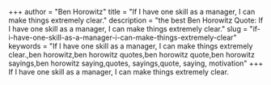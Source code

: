 +++
author = "Ben Horowitz"
title = "If I have one skill as a manager, I can make things extremely clear."
description = "the best Ben Horowitz Quote: If I have one skill as a manager, I can make things extremely clear."
slug = "if-i-have-one-skill-as-a-manager-i-can-make-things-extremely-clear"
keywords = "If I have one skill as a manager, I can make things extremely clear.,ben horowitz,ben horowitz quotes,ben horowitz quote,ben horowitz sayings,ben horowitz saying,quotes, sayings,quote, saying, motivation"
+++
If I have one skill as a manager, I can make things extremely clear.
